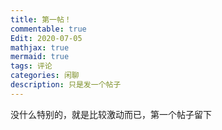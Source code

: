 ```yaml
---
title: 第一帖！
commentable: true
Edit: 2020-07-05
mathjax: true
mermaid: true
tags: 评论
categories: 闲聊
description: 只是发一个帖子
---
```


没什么特别的，就是比较激动而已，第一个帖子留下
